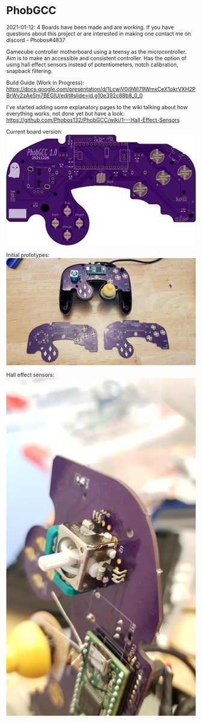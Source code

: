 # PhobGCC
2021-01-12: 4 Boards have been made and are working. If you have questions about this project or are interested in making one contact me on discord - Phobos#4837

Gamecube controller motherboard using a teensy as the microcontroller. Aim is to make an accessible and consistent controller. Has the option of using hall effect sensors instead of potentiometers, notch calibration, snapback filtering.

Build Guide (Work in Progress): https://docs.google.com/presentation/d/1LcwiV0j9Wl79WmxCeX1okrVXH2PBrWv2zAe5m7BEGlU/edit#slide=id.g10e392c88b8_0_0

I've started adding some explanatory pages to the wiki talking about how everything works, not done yet but have a look: https://github.com/Phobos132/PhobGCC/wiki/1---Hall-Effect-Sensors

Current board version:
<img src="/Documentation/Front.png" alt="V1"/>

Initial prototypes:
<img src="/Documentation/boards.jpg" alt="Prototype"/>

Hall effect sensors:
<img src="/Documentation/hall.jpg" alt="Hall"/>
